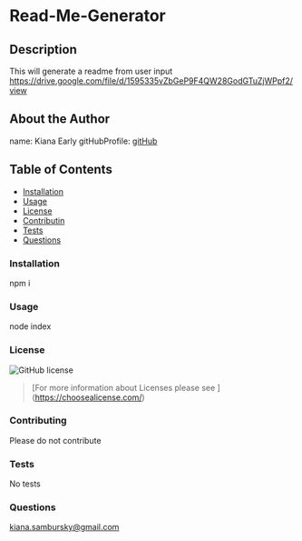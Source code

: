 # Read-Me-Generator
        
## Description 
This will generate a readme from user input
https://drive.google.com/file/d/1595335vZbGeP9F4QW28GodGTuZjWPpf2/view 
        
## About the Author
name: Kiana Early
gitHubProfile: 
[gitHub](https://github.com/KianaEarly)
        
        
## Table of Contents
* [Installation](#installation)
* [Usage](#usage)
* [License](#license)
* [Contributin](#contributing)
* [Tests](#tests)
* [Questions](#questions)
        
### Installation 
npm i
        
### Usage
node index
        
### License
![GitHub license](https://img.shields.io/badge/license-undefined-blue.svg) 
> [For more information about Licenses please see ] (https://choosealicense.com/)
        
### Contributing
Please do not contribute
        
### Tests
No tests 
        
### Questions
kiana.sambursky@gmail.com
        
